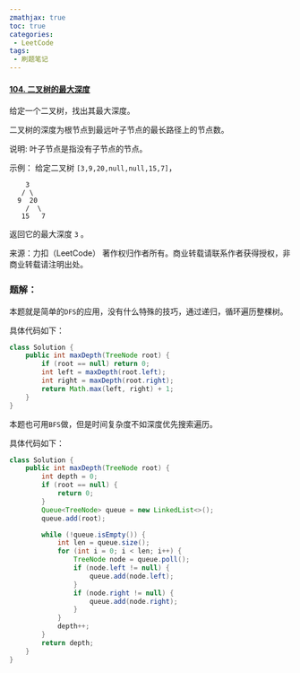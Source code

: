 ```yaml
---
zmathjax: true
toc: true
categories:
 - LeetCode
tags:
 - 刷题笔记
---
```


#### [104. 二叉树的最大深度](https://leetcode-cn.com/problems/maximum-depth-of-binary-tree/)

给定一个二叉树，找出其最大深度。

二叉树的深度为根节点到最远叶子节点的最长路径上的节点数。

<!--more-->

说明: 叶子节点是指没有子节点的节点。

示例：
给定二叉树 `[3,9,20,null,null,15,7]`，

        3
       / \
      9  20
        /  \
       15   7

返回它的最大深度 `3` 。

来源：力扣（LeetCode）
著作权归作者所有。商业转载请联系作者获得授权，非商业转载请注明出处。

### 题解：

本题就是简单的`DFS`的应用，没有什么特殊的技巧，通过递归，循环遍历整棵树。

具体代码如下：

```java
class Solution {
    public int maxDepth(TreeNode root) {
        if (root == null) return 0;
        int left = maxDepth(root.left);
        int right = maxDepth(root.right);
        return Math.max(left, right) + 1;
    }
}
```

本题也可用`BFS`做，但是时间复杂度不如深度优先搜索遍历。

具体代码如下：

```java
class Solution {
    public int maxDepth(TreeNode root) {
        int depth = 0;
        if (root == null) {
            return 0;
        }
        Queue<TreeNode> queue = new LinkedList<>();
        queue.add(root);

        while (!queue.isEmpty()) {
            int len = queue.size();
            for (int i = 0; i < len; i++) {
                TreeNode node = queue.poll();
                if (node.left != null) {
                    queue.add(node.left);
                }
                if (node.right != null) {
                    queue.add(node.right);
                }
            }
            depth++;
        }
        return depth;
    }
}
```

